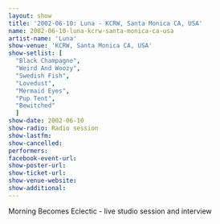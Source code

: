 ```yaml
---
layout: show
title: '2002-06-10: Luna - KCRW, Santa Monica CA, USA'
name: 2002-06-10-luna-kcrw-santa-monica-ca-usa
artist-name: 'Luna'
show-venue: 'KCRW, Santa Monica CA, USA'
show-setlist: [
  "Black Champagne",
  "Weird And Woozy",
  "Swedish Fish",
  "Lovedust",
  "Mermaid Eyes",
  "Pup Tent",
  "Bewitched"
  ]
show-date: 2002-06-10
show-radio: Radio session
show-lastfm: 
show-cancelled: 
performers: 
facebook-event-url: 
show-poster-url: 
show-ticket-url: 
show-venue-website: 
show-additional: 
---
```


Morning Becomes Eclectic - live studio session and interview